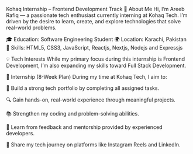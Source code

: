 Kohaq Internship – Frontend Development Track
👋 About Me
Hi, I’m Areeb Rafiq — a passionate tech enthusiast currently interning at Kohaq Tech. I’m driven by the desire to learn, create, and explore technologies that solve real-world problems.

🎓 Education: Software Engineering Student
🌍 Location: Karachi, Pakistan
🎯 Skills: HTML5, CSS3, JavaScript, Reactjs, Nextjs, Nodejs and Expressjs

💡 Tech Interests
While my primary focus during this internship is Frontend Development, I’m also expanding my skills toward Full Stack Development.

🎯 Internship (8-Week Plan)
During my time at Kohaq Tech, I aim to:

🚀 Build a strong tech portfolio by completing all assigned tasks.

🔍 Gain hands-on, real-world experience through meaningful projects.

📚 Strengthen my coding and problem-solving abilities.

🤝 Learn from feedback and mentorship provided by experienced developers.

🎥 Share my tech journey on platforms like Instagram Reels and LinkedIn.
